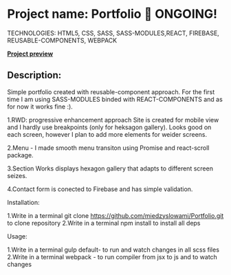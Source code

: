 # Project name: Portfolio :baby: ONGOING!

TECHNOLOGIES: HTML5, CSS, SASS, SASS-MODULES,REACT, FIREBASE, REUSABLE-COMPONENTS, WEBPACK

**[Project preview](https://miedzyslowami.github.io/Portfolio/)**

## **Description:**  
Simple portfolio created with reusable-component approach. For the first time I am using SASS-MODULES binded with REACT-COMPONENTS and as for now it works fine :).

1.RWD: progressive enhancement approach
Site is created for mobile view and I hardly use breakpoints (only for heksagon gallery). Looks good on each screen, however I plan to add more elements for weider screens.

2.Menu - I made smooth menu transiton using Promise and react-scroll package.

3.Section Works displays hexagon gallery that adapts to different screen seizes.

4.Contact form is conected to Firebase and has simple validation.


Installation:

1.Write in a terminal git clone https://github.com/miedzyslowami/Portfolio.git to clone repository 2.Write in a terminal npm install to install all deps

Usage:

1.Write in a terminal gulp default- to run and watch changes in all scss files 2.Write in a terminal webpack - to run compiler from jsx to js and to watch changes
